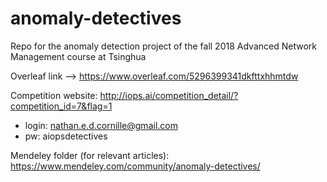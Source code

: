 # anomaly-detectives
Repo for the anomaly detection project of the fall 2018 Advanced Network Management course at Tsinghua

Overleaf link --> https://www.overleaf.com/5296399341dkfttxhhmtdw

Competition website: http://iops.ai/competition_detail/?competition_id=7&flag=1
- login: nathan.e.d.cornille@gmail.com
- pw: aiopsdetectives

Mendeley folder (for relevant articles): https://www.mendeley.com/community/anomaly-detectives/

